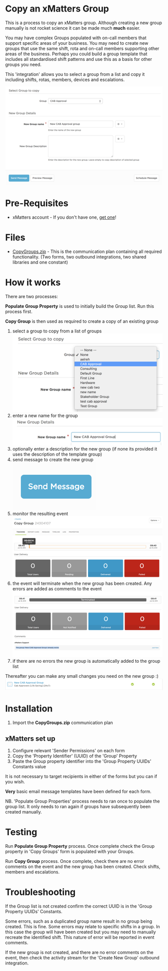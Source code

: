 # Copy an xMatters Group
This is a process to copy an xMatters group.  Although creating a new group manually is not rocket science it can be made much **much** easier.

You may have complex Groups populated with on-call members that support specific areas of your business.  You may need to create new groups that use the same shift, rota and on-call members supporting other areas of the business.  Perhaps you could build a group template that includes all standardised shift patterns and use this as a basis for other groups you need.

This 'integration' allows you to select a group from a list and copy it including shifts, rotas, members, devices and escalations.

<kbd>
  <img src="media/CopyGroupForm.png">
</kbd>

# Pre-Requisites
* xMatters account - If you don't have one, [get one](https://www.xmatters.com)!

# Files
* [CopyGroups.zip](CopyGroups.zip) - This is the communication plan containing all required functionality. (Two forms, two outbound integrations, two shared libraries and one constant)

# How it works
There are two processes:

**Populate Group Property** is used to initially build the Group list.  Run this process first.

**Copy Group** is then used as required to create a copy of an existing group

1. select a group to copy from a list of groups <img src="media/SelectGroup.png">
2. enter a new name for the group <img src="media/NewGroupName.png">
3. optionally enter a description for the new group (if none its provided it uses the description of the template group)
4. send message to create the new group <img src="media/SendMessage.png">
5. monitor the resulting event <img src="media/NewEvent.png">
6. the event will terminate when the new group has been created. Any errors are added as comments to the event <img src="media/CheckForErrors.png">
7. if there are no errors the new group is automatically added to the group list

Thereafter you can make any small changes you need on the new group :) <img src="media/NewGroup.png">

# Installation
1. Import the **CopyGroups.zip** communication plan

## xMatters set up
1. Configure relevant 'Sender Permissions' on each form
2. Copy the 'Property Identifier' (UUID) of the 'Group' Property
3. Paste the Group property identifier into the 'Group Property UUIDs' Constants value

It is not necessary to target recipients in either of the forms but you can if you wish.  

**Very** basic email message templates have been defined for each form.

NB. 'Populate Group Properties' process needs to ran once to populate the group list.  It only needs to ran again if groups have subsequently been created manually.

# Testing
Run **Populate Group Property** process.  Once complete check the Group property in 'Copy Groups' form is populated with your Groups.

Run **Copy Group** process.  Once complete, check there are no error comments on the event and the new group has been created.  Check shifts, members and escalations.

# Troubleshooting
If the Group list is not created confirm the correct UUID is in the 'Group Property UUIDs' Constants.

Some errors, such as a duplicated group name result in no group being created.  This is fine.  Some errors may relate to specific shifts in a group.  In this case the group will have been created but you may need to manually recreate the identified shift.  This nature of error will be reported in event comments.

If the new group is not created, and there are no error comments on the event, then check the activity stream for the 'Create New Group' outbound integration.
